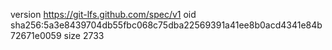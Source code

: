 version https://git-lfs.github.com/spec/v1
oid sha256:5a3e8439704db55fbc068c75dba22569391a41ee8b0acd4341e84b72671e0059
size 2733
